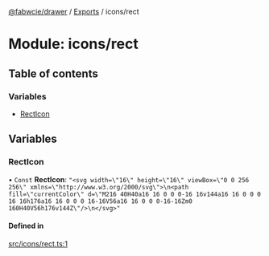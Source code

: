 [@fabwcie/drawer](../README.md) / [Exports](../modules.md) / icons/rect

# Module: icons/rect

## Table of contents

### Variables

- [RectIcon](icons_rect.md#recticon)

## Variables

### RectIcon

• `Const` **RectIcon**: ``"<svg width=\"16\" height=\"16\" viewBox=\"0 0 256 256\" xmlns=\"http://www.w3.org/2000/svg\">\n<path fill=\"currentColor\" d=\"M216 40H40a16 16 0 0 0-16 16v144a16 16 0 0 0 16 16h176a16 16 0 0 0 16-16V56a16 16 0 0 0-16-16Zm0 160H40V56h176v144Z\"/>\n</svg>"``

#### Defined in

[src/icons/rect.ts:1](https://github.com/fabwcie/drawer/blob/master/src/icons/rect.ts#L1)
